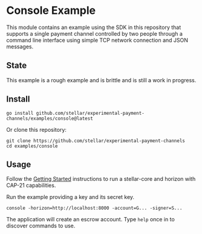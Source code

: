 # Console Example

This module contains an example using the SDK in this repository that supports a
single payment channel controlled by two people through a command line interface
using simple TCP network connection and JSON messages.

## State

This example is a rough example and is brittle and is still a work in progress.

## Install

```
go install github.com/stellar/experimental-payment-channels/examples/console@latest
```

Or clone this repository:

```
git clone https://github.com/stellar/experimental-payment-channels
cd examples/console
```

## Usage

Follow the [Getting Started](../../Getting%20Started.md) instructions to run a
stellar-core and horizon with CAP-21 capabilities.

Run the example providing a key and its secret key.

```
console -horizon=http://localhost:8000 -account=G... -signer=S...
```

The application will create an escrow account. Type `help` once in to discover
commands to use.
